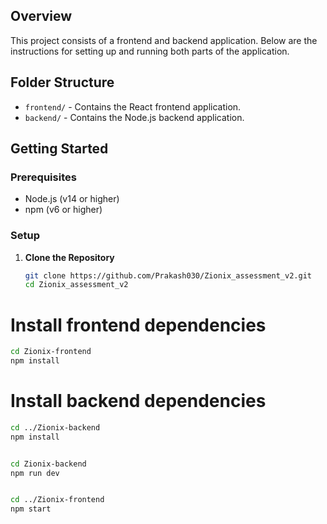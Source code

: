 

## Overview

This project consists of a frontend and backend application. Below are the instructions for setting up and running both parts of the application.

## Folder Structure

- `frontend/` - Contains the React frontend application.
- `backend/` - Contains the Node.js backend application.

## Getting Started

### Prerequisites

- Node.js (v14 or higher)
- npm (v6 or higher)

### Setup

1. **Clone the Repository**

   ```bash
   git clone https://github.com/Prakash030/Zionix_assessment_v2.git
   cd Zionix_assessment_v2
# Install frontend dependencies
 ```bash
cd Zionix-frontend
npm install
```

# Install backend dependencies
 ```bash
cd ../Zionix-backend
npm install


cd Zionix-backend
npm run dev


cd ../Zionix-frontend
npm start

